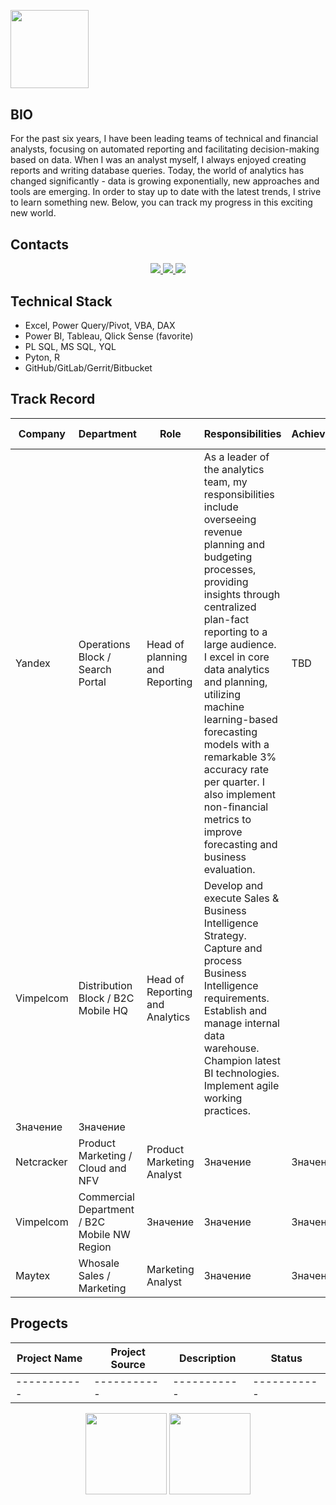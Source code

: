 <div align="left" style="margin: 30px 0">
   <a href="https://github.com/AlexSalty/github-profile-views-counter">
       <img width="125px" src="https://komarev.com/ghpvc/?username=AlexSalty&color=83887b">
   </a>
</div>

## BIO

For the past six years, I have been leading teams of technical and financial analysts, focusing on automated reporting and facilitating decision-making based on data. When I was an analyst myself, I always enjoyed creating reports and writing database queries. Today, the world of analytics has changed significantly - data is growing exponentially, new approaches and tools are emerging. In order to stay up to date with the latest trends, I strive to learn something new. Below, you can track my progress in this exciting new world.


## Contacts

<p align='center'>
   <a href="linkedin.com/in/alexander-saltykov-04572376">
       <img src="https://img.shields.io/badge/linkedin-%230077B5.svg?&style=for-the-badge&logo=linkedin&logoColor=white"/>
   </a>
   <a href="https://t.me/alex_saltykov">
       <img src="https://img.shields.io/badge/Telegram-2CA5E0?style=for-the-badge&logo=telegram&logoColor=white"/>
   </a>
   <a href="mailto:a.saltykov.spb@gmail.com">
       <img src="https://img.shields.io/badge/Gmail-D14836?style=for-the-badge&logo=gmail&logoColor=white"/>
   </a>
</p>

## Technical Stack
*   Excel, Power Query/Pivot, VBA, DAX
*   Power BI, Tableau, Qlick Sense (favorite)
*   PL SQL, MS SQL, YQL
*   Pyton, R
*   GitHub/GitLab/Gerrit/Bitbucket

## Track Record


| Company | Department | Role | Responsibilities | Achievments |  End/Start Dates  |
|-----------|-----------|-----------|-----------|-----------|---------------|
| Yandex  | Operations Block / Search Portal  | Head of planning and Reporting  | As a leader of the analytics team, my responsibilities include overseeing revenue planning and budgeting processes, providing insights through centralized plan-fact reporting to a large audience. I excel in core data analytics and planning, utilizing machine learning-based forecasting models with a remarkable 3% accuracy rate per quarter. I also implement non-financial metrics to improve forecasting and business evaluation. | TBD  | 2019 - Current Position / 4yrs     |
| Vimpelcom  | Distribution Block / B2C Mobile HQ  | Head of Reporting and Analytics  | Develop and execute Sales & Business Intelligence Strategy. Capture and process Business Intelligence requirements. Establish and manage internal data warehouse. Champion latest BI technologies. Implement agile working practices.
  | Значение  | Значение      |
| Netcracker  | Product Marketing / Cloud and NFV  | Product Marketing Analyst  | Значение  | Значение  | Значение      |
| Vimpelcom  | Commercial Department / B2C Mobile NW Region  | Значение  | Значение  | Значение  | Значение      |
| Maytex  | Whosale Sales / Marketing  | Marketing Analyst  | Значение  | Значение  | Значение      |


## Progects

| Project Name | Project Source | Description | Status |
|-----------|-----------|-----------|-----------|
|-----------|-----------|-----------|-----------|


<p align='center'>
   <a href="https://github-readme-stats.vercel.app/api?username=AlexSalty&show_icons=true&count_private=true">
       <img height=130 src="https://github-readme-stats.vercel.app/api?username=AlexSalty&show_icons=true&count_private=true"/></a>
   <a href="https://github.com/AlexSalty/github-readme-stats">
       <img height=130 src="https://github-readme-stats.vercel.app/api/top-langs/?username=AlexSalty&layout=compact"/></a>
</p>

